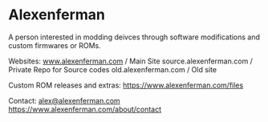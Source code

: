 # Alexenferman
A person interested in modding deivces through software modifications and custom firmwares or ROMs.

Websites:
www.alexenferman.com / Main Site
source.alexenferman.com / Private Repo for Source codes
old.alexenferman.com / Old site

Custom ROM releases and extras:
https://www.alexenferman.com/files

Contact:
alex@alexenferman.com
https://www.alexenferman.com/about/contact
